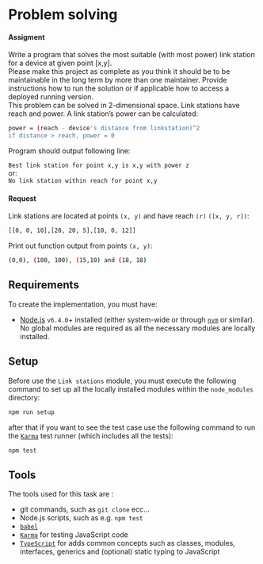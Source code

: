 # Problem solving
#### Assigment
Write a program that solves the most suitable (with most power) link station for a device at given
point [x,y].  
Please make this project as complete as you think it should be to be maintainable in the long
term by more than one maintainer. ​Provide instructions how to run the solution or if applicable
how to access a deployed running version.  
This problem can be solved in 2-dimensional space. Link stations have reach and power.
A link station’s power can be calculated:


```bash
power = (reach - device's distance from linkstation)^2
if distance > reach, power = 0
```
Program should output following line:

`Best link station for point x,y is x,y with power z`  
or:  
`No link station within reach for point x,y`  

#### Request

Link stations​ are located at points `(x, y)​` and have reach `​(r)` `([x, y, r])​`:  
```bash
[[0, 0, 10],[20, 20, 5],[10, 0, 12]]  
```

Print out function output from ​points​ `​(x, y)`: 
```bash
(0,0), (100, 100), (15,10)​ and ​(18, 18)
```

## Requirements
To create the implementation, you must have:
 * [Node.js](https://nodejs.org) `v6.4.0`+ installed (either system-wide or through [`nvm`](https://github.com/creationix/nvm) or similar). No global modules are required as all the necessary modules are locally installed.
 

## Setup
Before use the `Link stations` module, you must execute the following command to set up all the locally installed modules within the `node_modules` directory:

```bash
npm run setup
```

after that if you want to see the test case use the following command to run the [`Karma`](https://karma-runner.github.io) test runner (which includes all the tests):
```bash
npm test
```

## Tools  
The tools used for this task are :
* git commands, such as `git clone` ecc...
* Node.js scripts, such as e.g. `npm test`
* [`babel`](https://babeljs.io) 
* [`Karma`](https://karma-runner.github.io) for testing JavaScript code
* [`TypeScript`](https://www.typescriptlang.org/)  for adds common concepts such as classes, modules, interfaces, generics and (optional) static typing to JavaScript





